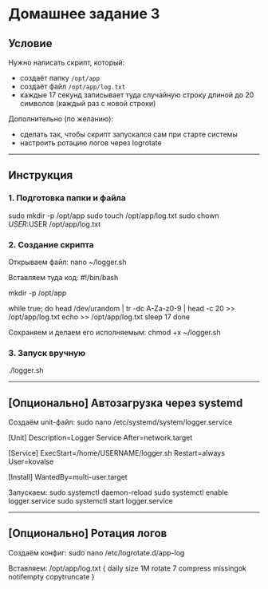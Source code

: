 # Домашнее задание 3

## Условие
Нужно написать скрипт, который:
- создаёт папку `/opt/app`
- создаёт файл `/opt/app/log.txt`
- каждые 17 секунд записывает туда случайную строку длиной до 20 символов (каждый раз с новой строки)

Дополнительно (по желанию):
- сделать так, чтобы скрипт запускался сам при старте системы
- настроить ротацию логов через logrotate

---

## Инструкция

### 1. Подготовка папки и файла
sudo mkdir -p /opt/app
sudo touch /opt/app/log.txt
sudo chown $USER:$USER /opt/app/log.txt


### 2. Создание скрипта
Открываем файл:
nano ~/logger.sh

Вставляем туда код:
#!/bin/bash

mkdir -p /opt/app

while true; do
head /dev/urandom | tr -dc A-Za-z0-9 | head -c 20 >> /opt/app/log.txt
echo >> /opt/app/log.txt
sleep 17
done

Сохраняем и делаем его исполняемым: 
chmod +x ~/logger.sh


### 3. Запуск вручную
./logger.sh

---

## [Опционально] Автозагрузка через systemd
Создаём unit-файл:
sudo nano /etc/systemd/system/logger.service

[Unit]
Description=Logger Service
After=network.target

[Service]
ExecStart=/home/USERNAME/logger.sh
Restart=always
User=kovalse

[Install]
WantedBy=multi-user.target

Запускаем:
sudo systemctl daemon-reload
sudo systemctl enable logger.service
sudo systemctl start logger.service

---

## [Опционально] Ротация логов
Создаём конфиг:
sudo nano /etc/logrotate.d/app-log

Вставляем:
/opt/app/log.txt {
daily
size 1M
rotate 7
compress
missingok
notifempty
copytruncate
}
